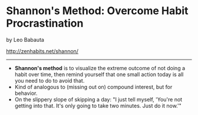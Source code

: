 # Shannon's Method: Overcome Habit Procrastination

by Leo Babauta

http://zenhabits.net/shannon/

---

- **Shannon's method** is to visualize the extreme outcome of not doing a habit over time, then remind yourself that one small action today is all you need to do to avoid that.
- Kind of analogous to (missing out on) compound interest, but for behavior.
- On the slippery slope of skipping a day: "I just tell myself, 'You're not getting into that.  It's only going to take two minutes.  Just do it now.'"
